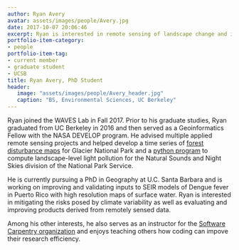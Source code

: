 ```yaml
---
author: Ryan Avery
avatar: assets/images/people/Avery.jpg
date: 2017-10-07 20:06:46
excerpt: Ryan is interested in remote sensing of landscape change and its potential to improve environmental disaster mitigation.
portfolio-item-category:
- people
portfolio-item-tag:
- current member
- graduate student
- UCSB
title: Ryan Avery, PhD Student
header:
   image: "assets/images/people/Avery_header.jpg"
   caption: "BS, Environmental Sciences, UC Berkeley"
---
```


Ryan joined the WAVES Lab in Fall 2017. Prior to his graduate studies, Ryan graduated from UC Berkeley in 2016 and then served as a Geoinformatics Fellow with the NASA DEVELOP program. He advised multiple applied remote sensing projects and helped develop a time series of [forest disturbance maps](https://develop.larc.nasa.gov/2017/spring/GlacierNationalParkClimateII.html) for Glacier National Park and a [python program](https://develop.larc.nasa.gov/2017/summer/WyomingCrossII.html) to compute landscape-level light pollution for the Natural Sounds and Night Skies division of the National Park Service. 

He is currently pursuing a PhD in Geography at U.C. Santa Barbara and is working on improving and validating inputs to SEIR models of Dengue fever in Puerto Rico with high resolution maps of surface water. Ryan is interested in mitigating the risks posed by climate variability as well as evaluating and improving products derived from remotely sensed data.

Among his other interests, he also serves as an instructor for the [Software Carpentry organization](https://software-carpentry.org/) and enjoys teaching others how coding can impove their research efficiency.

